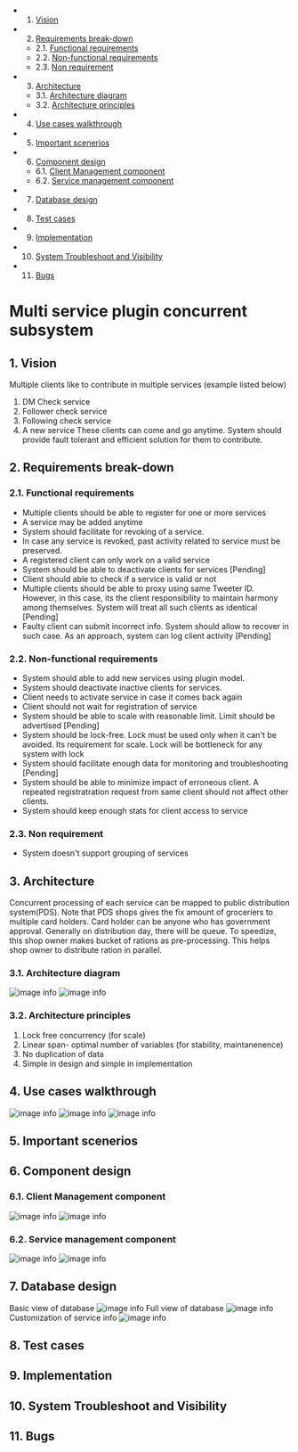 <!-- vscode-markdown-toc -->
* 1. [Vision](#Vision)
* 2. [Requirements break-down](#Requirementsbreak-down)
	* 2.1. [Functional requirements](#Functionalrequirements)
	* 2.2. [Non-functional requirements](#Non-functionalrequirements)
	* 2.3. [Non requirement](#Nonrequirement)
* 3. [Architecture](#Architecture)
	* 3.1. [Architecture diagram](#Architecturediagram)
	* 3.2. [Architecture principles](#Architectureprinciples)
* 4. [Use cases walkthrough](#Usecaseswalkthrough)
* 5. [Important scenerios](#Importantscenerios)
* 6. [Component design](#Componentdesign)
	* 6.1. [Client Management component](#ClientManagementcomponent)
	* 6.2. [Service management component](#Servicemanagementcomponent)
* 7. [Database design](#Databasedesign)
* 8. [Test cases](#Testcases)
* 9. [Implementation](#Implementation)
* 10. [System Troubleshoot and Visibility](#SystemTroubleshootandVisibility)
* 11. [Bugs](#Bugs)

<!-- vscode-markdown-toc-config
	numbering=true
	autoSave=true
	/vscode-markdown-toc-config -->
<!-- /vscode-markdown-toc -->
# Multi service plugin concurrent subsystem

##  1. <a name='Vision'></a>Vision
Multiple clients like to contribute in multiple services (example listed below)
1. DM Check service
2. Follower check service
3. Following check service
4. A new service
These clients can come and go anytime. System should provide fault tolerant and efficient solution for them to contribute.


##  2. <a name='Requirementsbreak-down'></a>Requirements break-down
###  2.1. <a name='Functionalrequirements'></a>Functional requirements
* Multiple clients should be able to register for one or more services
* A service may be added anytime 
* System should facilitate for revoking of a service. 
* In case any service is revoked, past activity related to service must be preserved.
* A registered client can only work on a valid service
* System should be able to deactivate clients for services
[Pending]
* Client should able to check if a service is valid or not
* Multiple clients should be able to proxy using same Tweeter ID. However, in this case, its  the client responsibility to maintain harmony among themselves. System will treat all such clients as identical [Pending]
* Faulty client can submit incorrect info. System should allow to recover in such case. As an approach, system can log client activity [Pending]


###  2.2. <a name='Non-functionalrequirements'></a>Non-functional requirements
* System should able to add new services using plugin model.
* System should  deactivate inactive clients for services.
* Client needs to activate service in case it comes back again
* Client should not wait for registration of service
* System should be able to scale with reasonable limit. Limit should be advertised [Pending]
* System should be lock-free. Lock must be used only when it can't be avoided. Its requirement for scale. Lock will be bottleneck for any system with lock 
* System should facilitate enough data for monitoring and troubleshooting [Pending]
* System should be able to minimize impact of erroneous client. A repeated registratration request from same client should not affect other clients.
* System should keep enough stats for client access to service

###  2.3. <a name='Nonrequirement'></a>Non requirement
* System doesn't support grouping of services

##  3. <a name='Architecture'></a>Architecture
Concurrent processing of each service can be mapped to public distribution system(PDS). Note that PDS shops gives the fix amount of groceriers to multiple card holders. Card holder can be anyone who has government approval. Generally on distribution day, there will be queue. To speedize, this shop owner makes bucket of rations as pre-processing. This helps shop owner to distribute ration in parallel.


###  3.1. <a name='Architecturediagram'></a>Architecture diagram

![image info](./data/architecture_multi_service_components.jpg)
![image info](./data/architecture_multi_service_registration.jpg)

###  3.2. <a name='Architectureprinciples'></a>Architecture principles
1. Lock free concurrency (for scale)
2. Linear span- optimal number of variables (for stability, maintanenence)
3. No duplication of data
4. Simple in design and simple in implementation

##  4. <a name='Usecaseswalkthrough'></a>Use cases walkthrough

![image info](./data/Use-cases-clients.jpg)
![image info](./data/use-cases-service-manager.jpg)
![image info](./data/use-case-visibility.jpg)

##  5. <a name='Importantscenerios'></a>Important scenerios

##  6. <a name='Componentdesign'></a>Component design
###  6.1. <a name='ClientManagementcomponent'></a>Client Management component
![image info](./data/sequence_Client_manager_register.jpg)
![image info](./data/sequence_Client_manager_unregister.jpg)

###  6.2. <a name='Servicemanagementcomponent'></a>Service management component

![image info](./data/sequence_service_manager_register.jpg)
![image info](./data/sequence_service_manager_unregister.jpg)

##  7. <a name='Databasedesign'></a>Database design
Basic view of database
![image info](./data/database_design_basic.jpg)
Full view of database
![image info](./data/database_design_complete.jpg)
Customization of service info
![image info](./data/database_design_custom.jpg)

##  8. <a name='Testcases'></a>Test cases


##  9. <a name='Implementation'></a>Implementation


##  10. <a name='SystemTroubleshootandVisibility'></a>System Troubleshoot and Visibility 

##  11. <a name='Bugs'></a>Bugs
